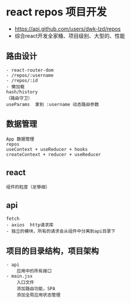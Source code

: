 # react repos 项目开发
- https://api.github.com/users/dwk-lzd/repos
- 综合react开发全家桶、项目级别、大型的、性能

## 路由设计
    - react-router-dom
    - /repos/:username
    - /repos/:id
    - 懒加载
    hash/history
    （路由守卫）
    useParams  拿到 :username 动态路由参数
## 数据管理
    App 数据管理
    repos 
    useContext + useReducer + hooks
    createContext + reducer + useReducer
## react
    组件的粒度（足够细）
## api 
    fetch
    - axios  http请求库
    - 独立的模块，所有的请求会从组件中分离到api目录下

## 项目的目录结构，项目架构
    - api
        应用中的所有接口
    - main.jsx
        入口文件
        添加路由功能，SPA
        添加全局应用状态管理